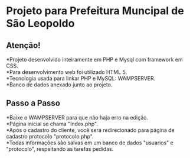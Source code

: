 # Projeto para Prefeitura Muncipal de São Leopoldo

## Atenção!
*Projeto desenvolvido inteiramente em PHP e Mysql com framework em CSS.<br>
*Para desenvolvimento web foi utilizado HTML 5.<br>
*Tecnologia usada para linkar PHP e MySQL: WAMPSERVER.<br>
*Banco de dados anexado junto ao projeto.<br>

## Passo a Passo
*Baixe o WAMPSERVER para que não haja erro na edição.<br>
*Página inicial se chama "Index.php".<br>
*Após o cadastro do cliente, você será redirecionado para página de cadastro protocolo "protocolo.php".<br>
*Todas informações são salvas em um banco de dados "usuarios" e "protocolo", respeitando as tarefas pedidas.<br><br>